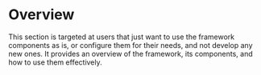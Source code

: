 # Overview

This section is targeted at users that just want to use the framework components
as is, or configure them for their needs, and not develop any new ones. It
provides an overview of the framework, its components, and how to use them
effectively.
